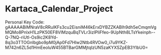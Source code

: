 # Kartaca_Calendar_Project
 Personal Key Code: gAAAAABiMNraV8cRRulKFs3cu2EisniM46kErxDYBZZKABlh9dh5eCmqmVgMQMo8PnlxH1LzPK50EF8VIMzquBqTVLr3izlPliFfeo-9UpNth8LTsYkeinph--Q-7NQ-riUtl-Os9ic2K8Yd-8q3o3TTOGnlbgbo9pM0jAp0Fd7Hlw2Ntb4RVOw0_i7u9YKZ-M742n6ZL5d1HmEeoluW455BTBarGMMjtqIzUN5zaKYXSZpEB3YIbU0=
